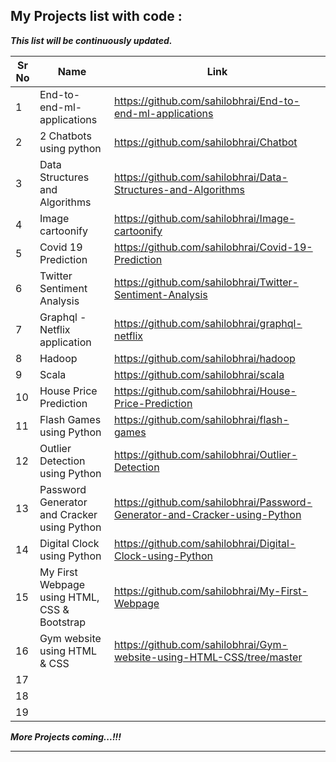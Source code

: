 ## My Projects list with code : 

***This list will be continuously updated.***

| Sr No | Name                                                         | Link                                |
| ----- | ------------------------------------------------------------ | ----------------------------------- |
| 1     | End-to-end-ml-applications                                   | https://github.com/sahilobhrai/End-to-end-ml-applications          |
| 2     | 2 Chatbots using python                                      | https://github.com/sahilobhrai/Chatbot                               |
| 3     | Data Structures and Algorithms                               | https://github.com/sahilobhrai/Data-Structures-and-Algorithms             |
| 4     | Image cartoonify                                             | https://github.com/sahilobhrai/Image-cartoonify             |
| 5     | Covid 19 Prediction                                          | https://github.com/sahilobhrai/Covid-19-Prediction         |
| 6     | Twitter Sentiment Analysis                                   | https://github.com/sahilobhrai/Twitter-Sentiment-Analysis            |
| 7     | Graphql - Netflix application                                | https://github.com/sahilobhrai/graphql-netflix |
| 8     | Hadoop                                                       | https://github.com/sahilobhrai/hadoop              |
| 9     | Scala                                                        | https://github.com/sahilobhrai/scala          |
| 10    | House Price Prediction                                       | https://github.com/sahilobhrai/House-Price-Prediction             |
| 11    | Flash Games using Python                                     | https://github.com/sahilobhrai/flash-games             |
| 12    | Outlier Detection using Python                               | https://github.com/sahilobhrai/Outlier-Detection            |
| 13    | Password Generator and Cracker using Python                  | https://github.com/sahilobhrai/Password-Generator-and-Cracker-using-Python            |
| 14    | Digital Clock using Python                                   | https://github.com/sahilobhrai/Digital-Clock-using-Python            |
| 15    | My First Webpage using HTML, CSS & Bootstrap                 | https://github.com/sahilobhrai/My-First-Webpage |
| 16    |    Gym website using HTML & CSS                              | https://github.com/sahilobhrai/Gym-website-using-HTML-CSS/tree/master|
| 17    |                                                              | |
| 18    |                                                              | |
| 19    |                                                              | |




***More Projects coming...!!!***

---
